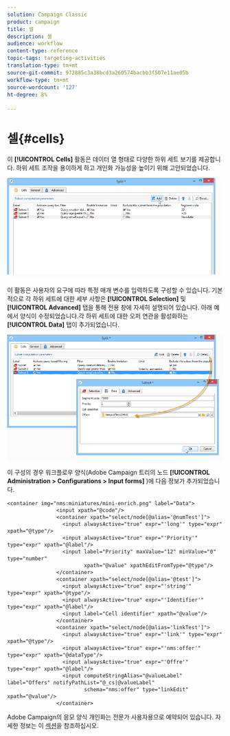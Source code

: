 ```yaml
---
solution: Campaign Classic
product: campaign
title: 셀
description: 셀
audience: workflow
content-type: reference
topic-tags: targeting-activities
translation-type: tm+mt
source-git-commit: 972885c3a38bcd3a260574bacbb3f507e11ae05b
workflow-type: tm+mt
source-wordcount: '127'
ht-degree: 8%

---
```



# 셀{#cells}

이 **[!UICONTROL Cells]** 활동은 데이터 열 형태로 다양한 하위 세트 보기를 제공합니다. 하위 세트 조작을 용이하게 하고 개인화 가능성을 높이기 위해 고안되었습니다.

![](assets/wf_split_cells.png)

이 활동은 사용자의 요구에 따라 특정 매개 변수를 입력하도록 구성할 수 있습니다. 기본적으로 각 하위 세트에 대한 세부 사항은 **[!UICONTROL Selection]** 및 **[!UICONTROL Advanced]** 탭을 통해 전용 창에 자세히 설명되어 있습니다. 아래 예에서 양식이 수정되었습니다.각 하위 세트에 대한 오퍼 연관을 활성화하는 **[!UICONTROL Data]** 탭이 추가되었습니다.

![](assets/wf_split_cells_with_customization.png)

이 구성의 경우 워크플로우 양식(Adobe Campaign 트리의 노드 **[!UICONTROL Administration > Configurations > Input forms]** )에 다음 정보가 추가되었습니다.

```
<container img="nms:miniatures/mini-enrich.png" label="Data">
                <input xpath="@code"/>
                <container xpath="select/node[@alias='@numTest']">
                  <input alwaysActive="true" expr="'long'" type="expr" xpath="@type"/>
                  <input alwaysActive="true" expr="'Priority'" type="expr" xpath="@label"/>
                  <input label="Priority" maxValue="12" minValue="0" type="number"
                         xpath="@value" xpathEditFromType="@type"/>
                </container>
                <container xpath="select/node[@alias='@test']">
                  <input alwaysActive="true" expr="'string'" type="expr" xpath="@type"/>
                  <input alwaysActive="true" expr="'Identifier'" type="expr" xpath="@label"/>
                  <input label="Cell identifier" xpath="@value"/>
                </container>
                <container xpath="select/node[@alias='linkTest']">
                  <input alwaysActive="true" expr="'link'" type="expr" xpath="@type"/>
                  <input alwaysActive="true" expr="'nms:offer'" type="expr" xpath="@dataType"/>
                  <input alwaysActive="true" expr="'Offre'" type="expr" xpath="@label"/>
                  <input computeStringAlias="@valueLabel" label="Offers" notifyPathList="@_cs|@valueLabel"
                         schema="nms:offer" type="linkEdit" xpath="@value"/>
                </container>
```

Adobe Campaign의 응모 양식 개인화는 전문가 사용자용으로 예약되어 있습니다. 자세한 정보는 이 [섹션](../../configuration/using/identifying-a-form.md)을 참조하십시오.
